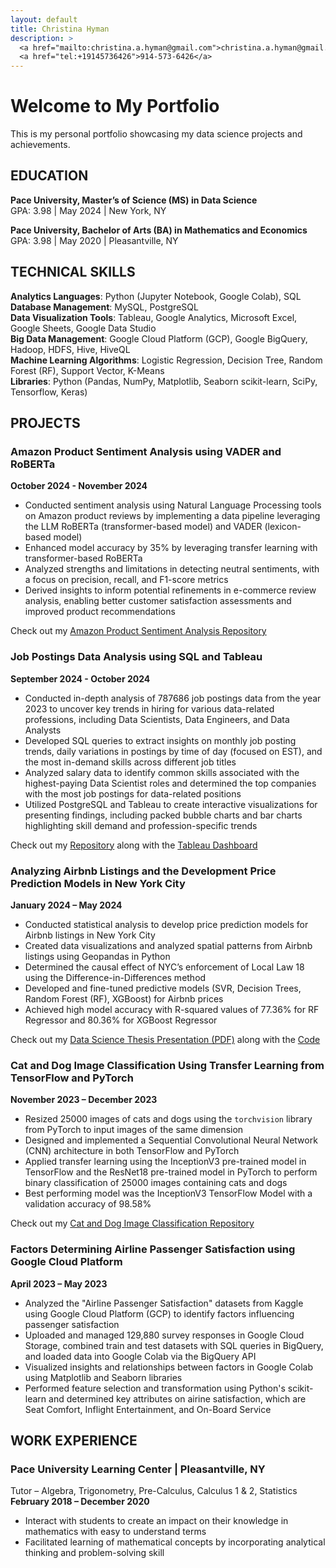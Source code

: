 ```yaml
---
layout: default
title: Christina Hyman
description: >
  <a href="mailto:christina.a.hyman@gmail.com">christina.a.hyman@gmail.com</a> | 
  <a href="tel:+19145736426">914-573-6426</a>
---
```


# Welcome to My Portfolio

This is my personal portfolio showcasing my data science projects and achievements.


## EDUCATION
**Pace University, Master’s of Science (MS) in Data Science**<br>
GPA: 3.98	| May 2024 | New York, NY

**Pace University, Bachelor of Arts (BA) in Mathematics and Economics**<br>
GPA: 3.98 | May 2020 | Pleasantville, NY

## TECHNICAL SKILLS
**Analytics Languages**: Python (Jupyter Notebook, Google Colab), SQL<br>
**Database Management**: MySQL, PostgreSQL<br>
**Data Visualization Tools**: Tableau, Google Analytics, Microsoft Excel, Google Sheets, Google Data Studio<br>
**Big Data Management**: Google Cloud Platform (GCP), Google BigQuery, Hadoop, HDFS, Hive, HiveQL<br>
**Machine Learning Algorithms**: Logistic Regression, Decision Tree, Random Forest (RF), Support Vector, K-Means<br>
**Libraries**: Python (Pandas, NumPy, Matplotlib, Seaborn scikit-learn, SciPy, Tensorflow, Keras)<br>

## PROJECTS

### Amazon Product Sentiment Analysis using VADER and RoBERTa 
**October 2024 - November 2024**
* Conducted sentiment analysis using Natural Language Processing tools on Amazon product reviews by implementing a data pipeline leveraging the LLM RoBERTa (transformer-based model) and VADER (lexicon-based model)
* Enhanced model accuracy by 35% by leveraging transfer learning with transformer-based RoBERTa
* Analyzed strengths and limitations in detecting neutral sentiments, with a focus on precision, recall, and F1-score metrics
* Derived insights to inform potential refinements in e-commerce review analysis, enabling better customer satisfaction
assessments and improved product recommendations
<p>Check out my <a href="https://github.com/christina-hyman/Amazon_Product_Sentiment_Analysis" target="_blank">Amazon Product Sentiment Analysis Repository</a></p> 

### Job Postings Data Analysis using SQL and Tableau
**September 2024 - October 2024**
* Conducted in-depth analysis of 787686 job postings data from the year 2023 to uncover key trends in hiring for various data-related professions, including Data Scientists, Data Engineers, and Data Analysts
* Developed SQL queries to extract insights on monthly job posting trends, daily variations in postings by time of day (focused on EST), and the most in-demand skills across different job titles
* Analyzed salary data to identify common skills associated with the highest-paying Data Scientist roles and determined the top companies with the most job postings for data-related positions
* Utilized PostgreSQL and Tableau to create interactive visualizations for presenting findings, including packed bubble charts and bar charts highlighting skill demand and profession-specific trends
<p>Check out my <a href="https://github.com/christina-hyman/SQL-Job-Postings-Data-Analysis-2023" target="_blank">Repository</a> along with the <a href="https://public.tableau.com/views/JobPostingsDataAnalysis2023/JobPostingDataAnalysis2023?:language=en-US&:sid=&:redirect=auth&:display_count=n&:origin=viz_share_link" target="_blank">Tableau Dashboard</a></p> 

### Analyzing Airbnb Listings and the Development Price Prediction Models in New York City	
**January 2024 – May 2024**
* Conducted statistical analysis to develop price prediction models for Airbnb listings in New York City
*	Created data visualizations and analyzed spatial patterns from Airbnb listings using Geopandas in Python
*	Determined the causal effect of NYC’s enforcement of Local Law 18 using the Difference-in-Differences method
*	Developed and fine-tuned predictive models (SVR, Decision Trees, Random Forest (RF), XGBoost) for Airbnb prices
*	Achieved high model accuracy with R-squared values of 77.36% for RF Regressor and 80.36% for XGBoost Regressor

<p>Check out my <a href="https://raw.githubusercontent.com/christina-hyman/portfolio/main/Data%20Science%20Thesis%20Presentation.pdf" target="_blank">Data Science Thesis Presentation (PDF)</a> along with the <a href="https://github.com/christina-hyman/portfolio/blob/d3c51bb27081d6274ae25f44b15a926b0ed95e49/Thesis%20Code%20-%20Christina%20Hyman.pdf" target="_blank">Code</a></p>

### Cat and Dog Image Classification Using Transfer Learning from TensorFlow and PyTorch	
**November 2023 – December 2023**
*	Resized 25000 images of cats and dogs using the `torchvision` library from PyTorch to input images of the same dimension 
*	Designed and implemented a Sequential Convolutional Neural Network (CNN) architecture in both TensorFlow and PyTorch 
*	Applied transfer learning using the InceptionV3 pre-trained model in TensorFlow and the ResNet18 pre-trained model in PyTorch to perform binary classification of 25000 images containing cats and dogs
*	Best performing model was the InceptionV3 TensorFlow Model with a validation accuracy of 98.58%
<p>Check out my <a href="https://github.com/christina-hyman/Tensorflow_Cat_vs_Dog_Classification" target="_blank">Cat and Dog Image Classification Repository</a></p> 

### Factors Determining Airline Passenger Satisfaction using Google Cloud Platform	
**April 2023 – May 2023**
* Analyzed the "Airline Passenger Satisfaction" datasets from Kaggle using Google Cloud Platform (GCP) to identify factors influencing passenger satisfaction
* Uploaded and managed 129,880 survey responses in Google Cloud Storage, combined train and test datasets with SQL queries in BigQuery, and loaded data into Google Colab via the BigQuery API
* Visualized insights and relationships between factors in Google Colab using Matplotlib and Seaborn libraries
* Performed feature selection and transformation using Python's scikit-learn and determined key attributes on airine
satisfaction, which are Seat Comfort, Inflight Entertainment, and On-Board Service

## WORK EXPERIENCE
### Pace University Learning Center	| Pleasantville, NY
Tutor – Algebra, Trigonometry, Pre-Calculus, Calculus 1 & 2, Statistics
**February 2018 – December 2020**
* Interact with students to create an impact on their knowledge in mathematics with easy to understand terms
* Facilitated learning of mathematical concepts by incorporating analytical thinking and problem-solving skill
